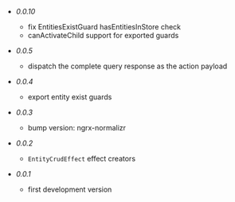 * _0.0.10_

	* fix EntitiesExistGuard hasEntitiesInStore check
	* canActivateChild support for exported guards

* _0.0.5_

	* dispatch the complete query response as the action payload

* _0.0.4_

	* export entity exist guards

* _0.0.3_

	* bump version: ngrx-normalizr

* _0.0.2_

	* `EntityCrudEffect` effect creators

* _0.0.1_
	* first development version
